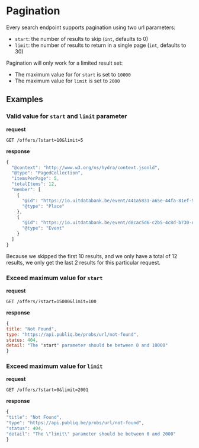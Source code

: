 # Pagination

Every search endpoint supports pagination using two url parameters:
-   `start`: the number of results to skip (`int`, defaults to 0)
-   `limit`: the number of results to return in a single page (`int`, defaults to 30)

Pagination will only work for a limited result set:
-   The maximum value for for `start` is set to `10000`
-   The maximum value for `limit` is set to `2000`

## Examples
### Valid value for `start` and `limit` parameter
**request**
```
GET /offers/?start=10&limit=5
```

**response**
```js
{
  "@context": "http://www.w3.org/ns/hydra/context.jsonld",
  "@type": "PagedCollection",
  "itemsPerPage": 5,
  "totalItems": 12,
  "member": [
    {
      "@id": "https://io.uitdatabank.be/event/441a5831-a65e-44fa-81ef-5c47e9c57a05",
      "@type": "Place"
    },
    {
      "@id": "https://io.uitdatabank.be/event/d8cac5d6-c2b5-4c8d-b730-d9801a920c89",
      "@type": "Event"
    }
  ]
}
```
Because we skipped the first 10 results, and we only have a total of 12 results, we only get the last 2 results for this particular request.

### Exceed maximum value for `start`
**request**
```
GET /offers/?start=15000&limit=100
```

**response**
```js
{
title: "Not Found",
type: "https://api.publiq.be/probs/url/not-found",
status: 404,
detail: "The "start" parameter should be between 0 and 10000"
}
```

### Exceed maximum value for `limit`
**request**
```
GET /offers/?start=0&limit=2001
```

**response**
```js
{
"title": "Not Found",
"type": "https://api.publiq.be/probs/url/not-found",
"status": 404,
"detail": "The \"limit\" parameter should be between 0 and 2000"
}
```
